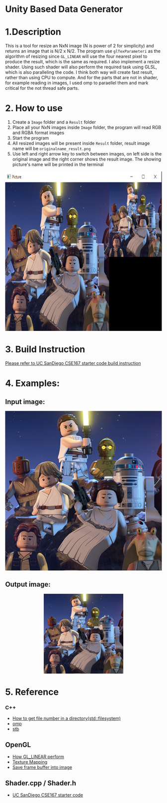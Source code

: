 # Unity Based Data Generator

# 1.Description
This is a tool for resize an NxN image (N is power of 2 for simplicity) and returns an image that is N/2 x N/2. The program use `glTexParameteri` as the algorithm of resizing since `GL_LINEAR` will use the four nearest pixel to produce the result, which is the same as required. I also implement a resize shader. Using such shader will also perform the required task using GLSL, which is also paralleling the code. I think both way will create fast result, rather than using CPU to compute. And for the parts that are not in shader, for example reading in images, I used omp to paraellel them and mark critical for the not thread safe parts. 

# 2. How to use
1. Create a `Image` folder and a `Result` folder
2. Place all your NxN images inside `Image` folder, the program will read RGB and RGBA format images
3. Start the program
4. All resized images will be present inside `Result` folder, result image name will be `originalname_result.png`
5. Use left and right arrow key to switch between images, on left side is the original image and the right corner shows the result image. The showing picture's name will be printed in the terminal
<p align="center">
  <img src="Samples/howtouse.png" alt="Logo" width="768" height="512">
</p>

# 3. Build Instruction
[Please refer to UC SanDiego CSE167 starter code build instruction](http://ivl.calit2.net/wiki/index.php/BasecodeCSE167F20)
# 4. Examples:
## Input image:
<p align="center">
  <img src="Samples/copy_0.png" alt="Logo" width="512" height="512">
</p>

## Output image:
<p align="center">
  <img src="Samples/copy_0_result.png" alt="Logo" width="256" height="256">
</p>

# 5. Reference
### C++
- [How to get file number in a directory(std::filesystem)](https://stackoverflow.com/questions/41304891/how-to-count-the-number-of-files-in-a-directory-using-standard)
- [omp](https://www.openmp.org/wp-content/uploads/OpenMP3.1-CCard.pdf)
- [stb](https://github.com/nothings/stb/tree/master)
## OpenGL
- [How GL_LINEAR perform](https://registry.khronos.org/OpenGL-Refpages/gl4/html/glTexParameter.xhtml)
- [Texture Mapping](https://learnopengl.com/Getting-started/Textures)
- [Save frame buffer into image](https://lencerf.github.io/post/2019-09-21-save-the-opengl-rendering-to-image-file/)
## Shader.cpp / Shader.h 
 - [UC SanDiego CSE167 starter code](http://ivl.calit2.net/wiki/index.php/BasecodeCSE167F20)

